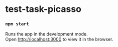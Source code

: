 # test-task-picasso

### `npm start`

Runs the app in the development mode.\
Open [http://localhost:3000](http://localhost:3000) to view it in the browser.
